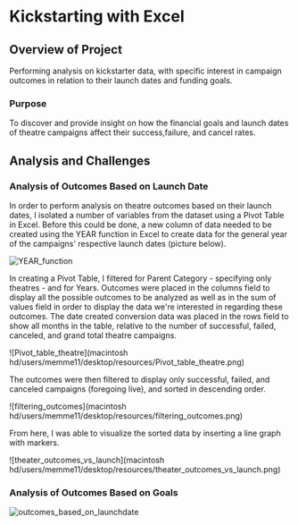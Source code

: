 # Kickstarting with Excel
## Overview of Project 
Performing analysis on kickstarter data, with specific interest in campaign outcomes in relation to their launch dates and funding goals.
### Purpose 
To discover and provide insight on how the financial goals and launch dates of theatre campaigns affect their success,failure, and cancel rates. 
## Analysis and Challenges 
### Analysis of Outcomes Based on Launch Date 
In order to perform analysis on theatre outcomes based on their launch dates, I isolated a number of variables from the dataset using a Pivot Table in Excel. Before this could be done, a new column of data needed to be created using the YEAR function in Excel to create data for the general year of the campaigns' respective launch dates (picture below).

![YEAR_function](desktop/resources/YEAR_function.png)

In creating a Pivot Table, I filtered for Parent Category - specifying only theatres - and for Years. Outcomes were placed in the columns field to display all the possible outcomes to be analyzed as well as in the sum of values field in order to display the data we're interested in regarding these outcomes. The date created conversion data was placed in the rows field to show all months in the table, relative to the number of successful, failed, canceled, and grand total theatre campaigns.

![Pivot_table_theatre](macintosh hd/users/memme11/desktop/resources/Pivot_table_theatre.png)

The outcomes were then filtered to display only successful, failed, and canceled campaigns (foregoing live), and sorted in descending order.

![filtering_outcomes](macintosh hd/users/memme11/desktop/resources/filtering_outcomes.png)

From here, I was able to visualize the sorted data by inserting a line graph with markers.

![theater_outcomes_vs_launch](macintosh hd/users/memme11/desktop/resources/theater_outcomes_vs_launch.png)
### Analysis of Outcomes Based on Goals






![outcomes_based_on_launchdate](path/to/outcomes_based_on_launchdate.png)

